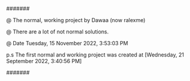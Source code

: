 #######

@ The normal, working project by Dawaa (now ralexme)

@ There are a lot of not normal solutions.

@ Date Tuesday, 15 November 2022, 3:53:03 PM

p.s The first normal and working project was created at [Wednesday, 21 September 2022, 3:40:56 PM]

#######
